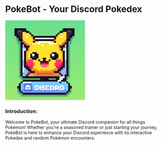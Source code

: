 <h1>PokeBot - Your Discord Pokedex </h1>

![1711492329643](image/README/1711492329643.png)

<h3>Introduction: </h3>
Welcome to PokeBot, your ultimate Discord companion for all things Pokémon! Whether you're a seasoned trainer or just starting your journey, PokeBot is here to enhance your Discord experience with its interactive Pokedex and random Pokémon encounters.
